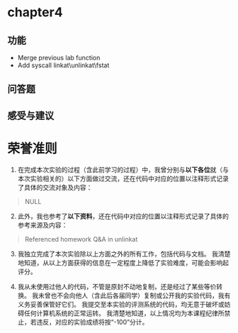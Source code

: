 
# chapter4

## 功能
* Merge previous lab function
* Add syscall linkat\unlinkat\fstat

## 问答题


## 感受与建议
# 荣誉准则

1. 在完成本次实验的过程（含此前学习的过程）中，我曾分别与**以下各位**就（与本次实验相关的）以下方面做过交流，还在代码中对应的位置以注释形式记录了具体的交流对象及内容：
> NULL
2. 此外，我也参考了**以下资料**，还在代码中对应的位置以注释形式记录了具体的参考来源及内容：
> Referenced homework Q&A in unlinkat 
3. 我独立完成了本次实验除以上方面之外的所有工作，包括代码与文档。 我清楚地知道，从以上方面获得的信息在一定程度上降低了实验难度，可能会影响起评分。

4. 我从未使用过他人的代码，不管是原封不动地复制，还是经过了某些等价转换。 我未曾也不会向他人（含此后各届同学）复制或公开我的实验代码，我有义务妥善保管好它们。 我提交至本实验的评测系统的代码，均无意于破坏或妨碍任何计算机系统的正常运转。 我清楚地知道，以上情况均为本课程纪律所禁止，若违反，对应的实验成绩将按“-100”分计。